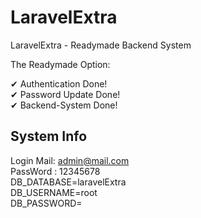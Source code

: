 # LaravelExtra
LaravelExtra - Readymade Backend System  <br>

The Readymade Option: 

✔ Authentication Done! <br>
✔ Password Update Done! <br>
✔ Backend-System Done! 

## System Info
Login Mail: admin@mail.com <br>
PassWord  : 12345678 <br>
DB_DATABASE=laravelExtra<br>
DB_USERNAME=root<br>
DB_PASSWORD=
